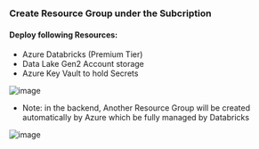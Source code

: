 ### Create Resource Group under the Subcription

#### Deploy following Resources:
- Azure Databricks (Premium Tier)
- Data Lake Gen2 Account storage
- Azure Key Vault to hold Secrets

![image](https://github.com/user-attachments/assets/d46830ce-6ccc-47d4-8ccc-d7cbc2fa75bf)


- Note: in the backend, Another Resource Group will be created automatically by Azure which be fully managed by Databricks

![image](https://github.com/user-attachments/assets/40c3b168-4158-4828-9371-51f3e3fe9e2f)

